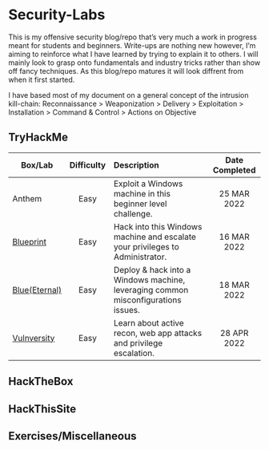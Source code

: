 # Security-Labs
This is my offensive security blog/repo that’s very much a work in progress meant for students and beginners. Write-ups are nothing new however, I’m aiming to reinforce what I have learned by trying to explain it to others. I will mainly look to grasp onto fundamentals and industry tricks rather than show off fancy techniques. As this blog/repo matures it will look diffrent from when it first started.

I have based most of my document on a general concept of the intrusion kill-chain:
Reconnaissance > Weaponization > Delivery > Exploitation > Installation > Command & Control > Actions on Objective

## TryHackMe
| Box/Lab | Difficulty | Description | Date Completed |
|---|:---:|:---|:---:|
| Anthem | Easy | Exploit a Windows machine in this beginner level challenge. | 25 MAR 2022 |
| [Blueprint](https://github.com/dozmert/Security-Labs/blob/main/TryHackMe/Blueprint/readme.md) | Easy | Hack into this Windows machine and escalate your privileges to Administrator. | 16 MAR 2022 |
| [Blue(Eternal)](https://github.com/dozmert/Security-Labs/tree/main/TryHackMe/Blue(Eternal)#readme) | Easy | Deploy & hack into a Windows machine, leveraging common misconfigurations issues. | 18 MAR 2022 |
| [Vulnversity](https://github.com/dozmert/Security-Labs/blob/main/TryHackMe/Vunversity/readme.md) | Easy | Learn about active recon, web app attacks and privilege escalation. | 28 APR 2022 |




## HackTheBox

## HackThisSite

## Exercises/Miscellaneous
